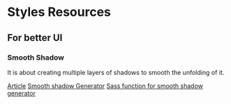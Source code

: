 # Styles Resources

## For better UI

### Smooth Shadow

It is about creating multiple layers of shadows to smooth the unfolding of it.

[Article](https://tobiasahlin.com/blog/layered-smooth-box-shadows/)
[Smooth shadow Generator](https://brumm.af/shadows)
[Sass function for smooth shadow generator](https://gist.github.com/Rosendito/af6ed84cd6f9bba5bd93ee364a17f8bf)